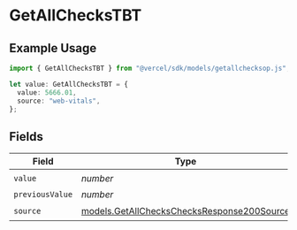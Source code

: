 # GetAllChecksTBT

## Example Usage

```typescript
import { GetAllChecksTBT } from "@vercel/sdk/models/getallchecksop.js";

let value: GetAllChecksTBT = {
  value: 5666.01,
  source: "web-vitals",
};
```

## Fields

| Field                                                                                          | Type                                                                                           | Required                                                                                       | Description                                                                                    |
| ---------------------------------------------------------------------------------------------- | ---------------------------------------------------------------------------------------------- | ---------------------------------------------------------------------------------------------- | ---------------------------------------------------------------------------------------------- |
| `value`                                                                                        | *number*                                                                                       | :heavy_check_mark:                                                                             | N/A                                                                                            |
| `previousValue`                                                                                | *number*                                                                                       | :heavy_minus_sign:                                                                             | N/A                                                                                            |
| `source`                                                                                       | [models.GetAllChecksChecksResponse200Source](../models/getallcheckschecksresponse200source.md) | :heavy_check_mark:                                                                             | N/A                                                                                            |